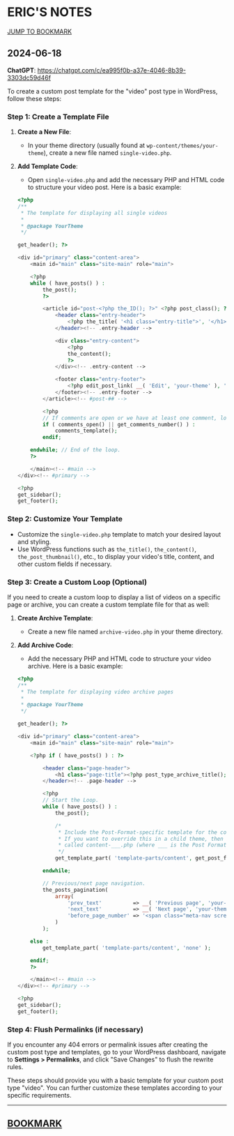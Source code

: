 <link rel="stylesheet" href="notes.css" />

# ERIC'S NOTES

<a id="top-bookmark-btn" class="bookmark-link" href="#bookmark">JUMP TO BOOKMARK</a>


## 2024-06-18

**ChatGPT**: https://chatgpt.com/c/ea995f0b-a37e-4046-8b39-3303dc59d46f

To create a custom post template for the "video" post type in WordPress, follow these steps:

### Step 1: Create a Template File

1. **Create a New File**:
   - In your theme directory (usually found at `wp-content/themes/your-theme`), create a new file named `single-video.php`.

2. **Add Template Code**:
   - Open `single-video.php` and add the necessary PHP and HTML code to structure your video post. Here is a basic example:

   ```php
   <?php
   /**
    * The template for displaying all single videos
    *
    * @package YourTheme
    */

   get_header(); ?>

   <div id="primary" class="content-area">
       <main id="main" class="site-main" role="main">

       <?php
       while ( have_posts() ) :
           the_post();
           ?>

           <article id="post-<?php the_ID(); ?>" <?php post_class(); ?>>
               <header class="entry-header">
                   <?php the_title( '<h1 class="entry-title">', '</h1>' ); ?>
               </header><!-- .entry-header -->

               <div class="entry-content">
                   <?php
                   the_content();
                   ?>
               </div><!-- .entry-content -->

               <footer class="entry-footer">
                   <?php edit_post_link( __( 'Edit', 'your-theme' ), '<span class="edit-link">', '</span>' ); ?>
               </footer><!-- .entry-footer -->
           </article><!-- #post-## -->

           <?php
           // If comments are open or we have at least one comment, load up the comment template.
           if ( comments_open() || get_comments_number() ) :
               comments_template();
           endif;

       endwhile; // End of the loop.
       ?>

       </main><!-- #main -->
   </div><!-- #primary -->

   <?php
   get_sidebar();
   get_footer();
   ```

### Step 2: Customize Your Template

- Customize the `single-video.php` template to match your desired layout and styling.
- Use WordPress functions such as `the_title()`, `the_content()`, `the_post_thumbnail()`, etc., to display your video's title, content, and other custom fields if necessary.

### Step 3: Create a Custom Loop (Optional)

If you need to create a custom loop to display a list of videos on a specific page or archive, you can create a custom template file for that as well:

1. **Create Archive Template**:
   - Create a new file named `archive-video.php` in your theme directory.

2. **Add Archive Code**:
   - Add the necessary PHP and HTML code to structure your video archive. Here is a basic example:

   ```php
   <?php
   /**
    * The template for displaying video archive pages
    *
    * @package YourTheme
    */

   get_header(); ?>

   <div id="primary" class="content-area">
       <main id="main" class="site-main" role="main">

       <?php if ( have_posts() ) : ?>

           <header class="page-header">
               <h1 class="page-title"><?php post_type_archive_title(); ?></h1>
           </header><!-- .page-header -->

           <?php
           // Start the Loop.
           while ( have_posts() ) :
               the_post();

               /*
                * Include the Post-Format-specific template for the content.
                * If you want to override this in a child theme, then include a file
                * called content-___.php (where ___ is the Post Format name) and that will be used instead.
                */
               get_template_part( 'template-parts/content', get_post_format() );

           endwhile;

           // Previous/next page navigation.
           the_posts_pagination(
               array(
                   'prev_text'          => __( 'Previous page', 'your-theme' ),
                   'next_text'          => __( 'Next page', 'your-theme' ),
                   'before_page_number' => '<span class="meta-nav screen-reader-text">' . __( 'Page', 'your-theme' ) . ' </span>',
               )
           );

       else :
           get_template_part( 'template-parts/content', 'none' );

       endif;
       ?>

       </main><!-- #main -->
   </div><!-- #primary -->

   <?php
   get_sidebar();
   get_footer();
   ```

### Step 4: Flush Permalinks (if necessary)

If you encounter any 404 errors or permalink issues after creating the custom post type and templates, go to your WordPress dashboard, navigate to **Settings > Permalinks**, and click "Save Changes" to flush the rewrite rules.

These steps should provide you with a basic template for your custom post type "video". You can further customize these templates according to your specific requirements.

---

<a id="bookmark" href="#top-bookmark-btn" title="back to top">BOOKMARK</a>
---